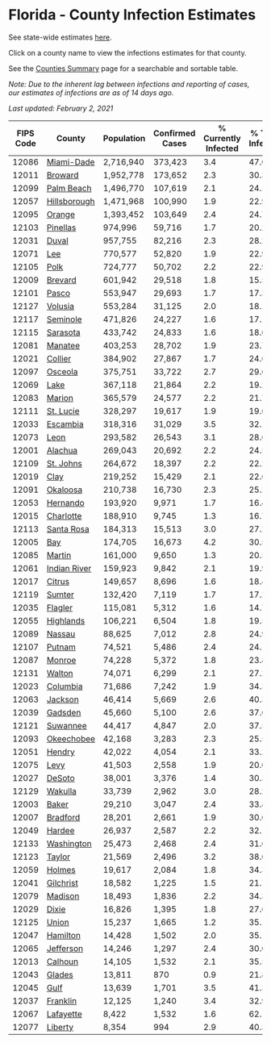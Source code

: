 # Florida - County Infection Estimates

See state-wide estimates [here](/infections/us-fl).

Click on a county name to view the infections estimates for that county.

See the [Counties Summary](/infections/summary-counties) page for a searchable and sortable table.

*Note: Due to the inherent lag between infections and reporting of cases, our estimates of infections are as of 14 days ago.*

*Last updated: February 2, 2021*

|   FIPS Code |                       County |   Population |   Confirmed Cases |   % Currently Infected |   % Total Infected |
|-------------|------------------------------|--------------|-------------------|------------------------|--------------------|
|       12086 |     [Miami-Dade](miami-dade) |    2,716,940 |           373,423 |                    3.4 |               47.0 |
|       12011 |           [Broward](broward) |    1,952,778 |           173,652 |                    2.3 |               30.3 |
|       12099 |     [Palm Beach](palm-beach) |    1,496,770 |           107,619 |                    2.1 |               24.1 |
|       12057 | [Hillsborough](hillsborough) |    1,471,968 |           100,990 |                    1.9 |               22.9 |
|       12095 |             [Orange](orange) |    1,393,452 |           103,649 |                    2.4 |               24.7 |
|       12103 |         [Pinellas](pinellas) |      974,996 |            59,716 |                    1.7 |               20.2 |
|       12031 |               [Duval](duval) |      957,755 |            82,216 |                    2.3 |               28.2 |
|       12071 |                   [Lee](lee) |      770,577 |            52,820 |                    1.9 |               22.9 |
|       12105 |                 [Polk](polk) |      724,777 |            50,702 |                    2.2 |               22.9 |
|       12009 |           [Brevard](brevard) |      601,942 |            29,518 |                    1.8 |               15.5 |
|       12101 |               [Pasco](pasco) |      553,947 |            29,693 |                    1.7 |               17.3 |
|       12127 |           [Volusia](volusia) |      553,284 |            31,125 |                    2.0 |               18.1 |
|       12117 |         [Seminole](seminole) |      471,826 |            24,227 |                    1.6 |               17.1 |
|       12115 |         [Sarasota](sarasota) |      433,742 |            24,833 |                    1.6 |               18.6 |
|       12081 |           [Manatee](manatee) |      403,253 |            28,702 |                    1.9 |               23.7 |
|       12021 |           [Collier](collier) |      384,902 |            27,867 |                    1.7 |               24.6 |
|       12097 |           [Osceola](osceola) |      375,751 |            33,722 |                    2.7 |               29.6 |
|       12069 |                 [Lake](lake) |      367,118 |            21,864 |                    2.2 |               19.2 |
|       12083 |             [Marion](marion) |      365,579 |            24,577 |                    2.2 |               21.7 |
|       12111 |       [St. Lucie](st.-lucie) |      328,297 |            19,617 |                    1.9 |               19.6 |
|       12033 |         [Escambia](escambia) |      318,316 |            31,029 |                    3.5 |               32.1 |
|       12073 |                 [Leon](leon) |      293,582 |            26,543 |                    3.1 |               28.6 |
|       12001 |           [Alachua](alachua) |      269,043 |            20,692 |                    2.2 |               24.5 |
|       12109 |       [St. Johns](st.-johns) |      264,672 |            18,397 |                    2.2 |               22.2 |
|       12019 |                 [Clay](clay) |      219,252 |            15,429 |                    2.1 |               22.6 |
|       12091 |         [Okaloosa](okaloosa) |      210,738 |            16,730 |                    2.3 |               25.2 |
|       12053 |         [Hernando](hernando) |      193,920 |             9,971 |                    1.7 |               16.4 |
|       12015 |       [Charlotte](charlotte) |      188,910 |             9,745 |                    1.3 |               16.7 |
|       12113 |     [Santa Rosa](santa-rosa) |      184,313 |            15,513 |                    3.0 |               27.2 |
|       12005 |                   [Bay](bay) |      174,705 |            16,673 |                    4.2 |               30.5 |
|       12085 |             [Martin](martin) |      161,000 |             9,650 |                    1.3 |               20.5 |
|       12061 | [Indian River](indian-river) |      159,923 |             9,842 |                    2.1 |               19.9 |
|       12017 |             [Citrus](citrus) |      149,657 |             8,696 |                    1.6 |               18.4 |
|       12119 |             [Sumter](sumter) |      132,420 |             7,119 |                    1.7 |               17.2 |
|       12035 |           [Flagler](flagler) |      115,081 |             5,312 |                    1.6 |               14.7 |
|       12055 |       [Highlands](highlands) |      106,221 |             6,504 |                    1.8 |               19.5 |
|       12089 |             [Nassau](nassau) |       88,625 |             7,012 |                    2.8 |               24.9 |
|       12107 |             [Putnam](putnam) |       74,521 |             5,486 |                    2.4 |               24.1 |
|       12087 |             [Monroe](monroe) |       74,228 |             5,372 |                    1.8 |               23.8 |
|       12131 |             [Walton](walton) |       74,071 |             6,299 |                    2.1 |               27.2 |
|       12023 |         [Columbia](columbia) |       71,686 |             7,242 |                    1.9 |               34.3 |
|       12063 |           [Jackson](jackson) |       46,414 |             5,669 |                    2.6 |               40.3 |
|       12039 |           [Gadsden](gadsden) |       45,660 |             5,100 |                    2.6 |               37.6 |
|       12121 |         [Suwannee](suwannee) |       44,417 |             4,847 |                    2.0 |               37.5 |
|       12093 |     [Okeechobee](okeechobee) |       42,168 |             3,283 |                    2.3 |               25.5 |
|       12051 |             [Hendry](hendry) |       42,022 |             4,054 |                    2.1 |               33.2 |
|       12075 |                 [Levy](levy) |       41,503 |             2,558 |                    1.9 |               20.0 |
|       12027 |             [DeSoto](desoto) |       38,001 |             3,376 |                    1.4 |               30.3 |
|       12129 |           [Wakulla](wakulla) |       33,739 |             2,962 |                    3.0 |               28.2 |
|       12003 |               [Baker](baker) |       29,210 |             3,047 |                    2.4 |               33.8 |
|       12007 |         [Bradford](bradford) |       28,201 |             2,661 |                    1.9 |               30.0 |
|       12049 |             [Hardee](hardee) |       26,937 |             2,587 |                    2.2 |               32.1 |
|       12133 |     [Washington](washington) |       25,473 |             2,468 |                    2.4 |               31.6 |
|       12123 |             [Taylor](taylor) |       21,569 |             2,496 |                    3.2 |               38.0 |
|       12059 |             [Holmes](holmes) |       19,617 |             2,084 |                    1.8 |               34.3 |
|       12041 |       [Gilchrist](gilchrist) |       18,582 |             1,225 |                    1.5 |               21.7 |
|       12079 |           [Madison](madison) |       18,493 |             1,836 |                    2.2 |               34.3 |
|       12029 |               [Dixie](dixie) |       16,826 |             1,395 |                    1.8 |               27.6 |
|       12125 |               [Union](union) |       15,237 |             1,665 |                    1.2 |               35.1 |
|       12047 |         [Hamilton](hamilton) |       14,428 |             1,502 |                    2.0 |               35.1 |
|       12065 |       [Jefferson](jefferson) |       14,246 |             1,297 |                    2.4 |               30.0 |
|       12013 |           [Calhoun](calhoun) |       14,105 |             1,532 |                    2.1 |               35.5 |
|       12043 |             [Glades](glades) |       13,811 |               870 |                    0.9 |               21.8 |
|       12045 |                 [Gulf](gulf) |       13,639 |             1,701 |                    3.5 |               41.3 |
|       12037 |         [Franklin](franklin) |       12,125 |             1,240 |                    3.4 |               32.9 |
|       12067 |       [Lafayette](lafayette) |        8,422 |             1,532 |                    1.6 |               62.1 |
|       12077 |           [Liberty](liberty) |        8,354 |               994 |                    2.9 |               40.3 |